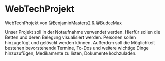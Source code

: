 # WebTechProjekt

WebTechProjekt von @BenjaminMasters2 & @BuddeMax

Unser Projekt soll in der Notaufnahme verwendet werden. Hierfür sollen die Betten und deren Belegung visualisiert werden. Personen sollen hinzugefügt und gelöscht werden können. Außerdem soll die Möglichkeit bestehen bevorstehende Termine, To-Dos und weitere wichtige Dinge hinzuzufügen, Medikamente zu listen, Dokumente hochzuladen.
